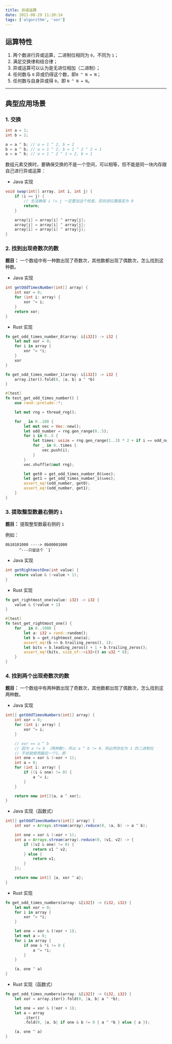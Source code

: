 ```yaml
---
title: 异或运算
date: 2021-08-29 11:20:14
tags: ['algorithm', 'xor']
---
```


## 运算特性

1. 两个数进行异或运算，二进制位相同为 `0`，不同为 `1`；
2. 满足交换律和结合律；
3. 异或运算可以认为是无进位相加（二进制）；
4. 任何数与 `0` 异或仍得这个数，即`0 ^ N = N`；
5. 任何数与自身异或得 `0`，即 `N ^ N = N`。

---

## 典型应用场景

### 1. 交换

```java
int a = 1;
int b = 2;

a = a ^ b; // a = 1 ^ 2, b = 2
b = a ^ b; // a = 1 ^ 2, b = 1 ^ 2 ^ 2 = 1
a = a ^ b; // a = 1 ^ 2 ^ 1 = 2, b = 1
```

数组元素交换时，要确保交换的不是一个空间，可以相等，但不能是同一块内存跟自己进行异或运算：

* Java 实现

```java
void swap(int[] array, int i, int j) {
    if (i == j) {
        // 无法确保 i != j 一定要加这个检查，否则该位置值变为 0
        return;
    }

    array[i] = array[i] ^ array[j];
    array[j] = array[i] ^ array[j];
    array[i] = array[i] ^ array[j];
}
```

### 2. 找到出现奇数次的数

**题目：** 一个数组中有一种数出现了奇数次，其他数都出现了偶数次，怎么找到这种数。

* Java 实现

```java
int getOddTimesNumber(int[] array) {
    int xor = 0;
    for (int i: array) {
        xor ^= i;
    }
    return xor;
}
```

* Rust 实现

```rust
fn get_odd_times_number_0(array: &[i32]) -> i32 {
    let mut xor = 0;
    for i in array {
        xor ^= *i;
    }
    xor
}

fn get_odd_times_number_1(array: &[i32]) -> i32 {
    array.iter().fold(0, |a, b| a ^ *b)
}

#[test]
fn test_get_odd_times_number() {
    use rand::prelude::*;

    let mut rng = thread_rng();

    for _ in 0..100 {
        let mut vec = Vec::new();
        let odd_number = rng.gen_range(0..5);
        for i in 0..5 {
            let times: usize = rng.gen_range(1..3) * 2 + if i == odd_number { 1 } else { 0 };
            for _ in 0..times {
                vec.push(i);
            }
        }
        vec.shuffle(&mut rng);

        let get0 = get_odd_times_number_0(&vec);
        let get1 = get_odd_times_number_1(&vec);
        assert_eq!(odd_number, get0);
        assert_eq!(odd_number, get1);
    }
}
```

### 3. 提取整型数最右侧的 `1`

**题目：** 提取整型数最右侧的 `1`

例如：
```
0b10101000 ----> 0b00001000
      ^---只留这个 `1`
```

* Java 实现

```java
int getRightmostOne(int value) {
    return value & (~value + 1);
}
```

* Rust 实现

```rust
fn get_rightmost_one(value: i32) -> i32 {
    value & (!value + 1)
}

#[test]
fn test_get_rightmost_one() {
    for _ in 0..1000 {
        let a: i32 = rand::random();
        let b = get_rightmost_one(a);
        assert_eq!(b >> b.trailing_zeros(), 1);
        let bits = b.leading_zeros() + 1 + b.trailing_zeros();
        assert_eq!(bits, size_of::<i32>() as u32 * 8);
    }
}
```

### 4. 找到两个出现奇数次的数

**题目：** 一个数组中有两种数出现了奇数次，其他数都出现了偶数次，怎么找到这两种数。

* Java 实现

```java
int[] getOddTimesNumbers(int[] array) {
    int xor = 0;
    for (int i: array) {
        xor ^= i;
    }

    // xor == a ^ b
    // 因为 a != b （两种数），所以 a ^ b != 0，则必然存在为 1 的二进制位
    // 不妨就使用最后一个1，即
    int one = xor & (~xor + 1);
    int a = 0;
    for (int i: array) {
        if ((i & one) != 0) {
            a ^= i;
        }
    }

    return new int[]{a, a ^ xor};
}
```

* Java 实现（函数式）

```java
int[] getOddTimesNumbers(int[] array) {
    int xor = Arrays.stream(array).reduce(0, (a, b) -> a ^ b);

    int one = xor & (~xor + 1);
    int a = Arrays.stream(array).reduce(0, (v1, v2) -> {
        if ((v2 & one) != 0) {
            return v1 ^ v2;
        } else {
            return v1;
        }
    });

    return new int[] {a, xor ^ a};
}
```

* Rust 实现

```rust
fn get_odd_times_numbers(array: &[i32]) -> (i32, i32) {
    let mut xor = 0;
    for i in array {
        xor ^= *i;
    }

    let one = xor & (!xor + 1);
    let mut a = 0;
    for i in array {
        if one & *i != 0 {
            a ^= *i;
        }
    }

    (a, one ^ a)
}
```

* Rust 实现（函数式）

```rust
fn get_odd_times_numbers(array: &[i32]) -> (i32, i32) {
    let xor = array.iter().fold(0, |a, b| a ^ *b);

    let one = xor & (!xor + 1);
    let a = array
        .iter()
        .fold(0, |a, b| if one & b != 0 { a ^ *b } else { a });

    (a, one ^ a)
}
```
